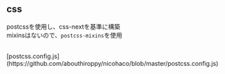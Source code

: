 ## css

postcssを使用し、css-nextを基準に構築  
mixinsはないので、`postcss-mixins`を使用

<br>
[postcss.config.js](https://github.com/abouthiroppy/nicohaco/blob/master/postcss.config.js)
